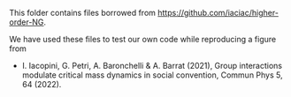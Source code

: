This folder contains files borrowed from https://github.com/iaciac/higher-order-NG.

We have used these files to test our own code while reproducing a figure from 
* I. Iacopini, G. Petri, A. Baronchelli & A. Barrat (2021), Group interactions modulate critical mass dynamics in social convention, Commun Phys 5, 64 (2022).
